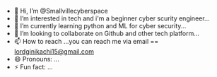 - 👋 Hi, I’m @Smallvillecyberspace 
- 👀 I’m interested in tech and i'm  a beginner cyber scurity engineer...
- 🌱 I’m currently learning python and ML for cyber security...
- 💞️ I’m looking to collaborate on Github and other tech platform...
- 📫 How to reach ...you can reach me via email == lordginikachi15@gmail.com
- 😄 Pronouns: ...
- ⚡ Fun fact: ...

<!---
Smallvillecyberspace/Smallvillecyberspace is a ✨ special ✨ repository because its `README.md` (this file) appears on your GitHub profile.
You can click the Preview link to take a look at your changes.
--->
